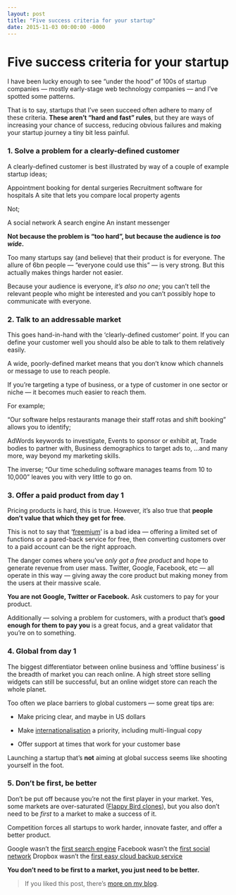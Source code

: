 ```yaml
---
layout: post
title: "Five success criteria for your startup"
date: 2015-11-03 00:00:00 -0000
---
```


# Five success criteria for your startup

I have been lucky enough to see “under the hood” of 100s of startup companies — mostly early-stage web technology companies — and I’ve spotted some patterns.

That is to say, startups that I’ve seen succeed often adhere to many of these criteria. **These aren’t “hard and fast” rules**, but they are ways of increasing your chance of success, reducing obvious failures and making your startup journey a tiny bit less painful.

### **1. Solve a problem for a clearly-defined customer**

A clearly-defined customer is best illustrated by way of a couple of example startup ideas;

Appointment booking for dental surgeries
Recruitment software for hospitals
A site that lets you compare local property agents

Not;

A social network
A search engine
An instant messenger

**Not because the problem is “too hard”, but because the audience is *too wide*.**

Too many startups say (and believe) that their product is for everyone. The allure of 6bn people — “everyone could use this” — is very strong. But this actually makes things harder not easier.

Because your audience is everyone, *it’s also no one*; you can’t tell the relevant people who might be interested and you can’t possibly hope to communicate with everyone.

### **2. Talk to an addressable market**

This goes hand-in-hand with the ‘clearly-defined customer’ point. If you can define your customer well you should also be able to talk to them relatively easily.

A wide, poorly-defined market means that you don’t know which channels or message to use to reach people.

If you’re targeting a type of business, or a type of customer in one sector or niche — it becomes much easier to reach them.

For example;

“Our software helps restaurants manage their staff rotas and shift booking” allows you to identify;

AdWords keywords to investigate,
Events to sponsor or exhibit at,
Trade bodies to partner with,
Business demographics to target ads to,
…and many more, way beyond my marketing skills.

The inverse; “Our time scheduling software manages teams from 10 to 10,000” leaves you with very little to go on.

### **3. Offer a paid product from day 1**

Pricing products is hard, this is true. However, it’s also true that **people don’t value that which they get for free**.

This is not to say that ‘[freemium](https://en.wikipedia.org/wiki/Freemium)’ is a bad idea — offering a limited set of functions or a pared-back service for free, then converting customers over to a paid account can be the right approach.

The danger comes where you’ve *only got a free product* and hope to generate revenue from user mass. Twitter, Google, Facebook, etc — all operate in this way — giving away the core product but making money from the users at their massive scale.

**You are not Google, Twitter or Facebook.** Ask customers to pay for your product.

Additionally — solving a problem for customers, with a product that’s **good enough for them to pay you** is a great focus, and a great validator that you’re on to something.

### **4. Global from day 1**

The biggest differentiator between online business and ‘offline business’ is the breadth of market you can reach online. A high street store selling widgets can still be successful, but an online widget store can reach the whole planet.

Too often we place barriers to global customers — some great tips are:

* Make pricing clear, and maybe in US dollars

* Make [internationalisation](https://en.wikipedia.org/wiki/Internationalization_and_localization) a priority, including multi-lingual copy

* Offer support at times that work for your customer base

Launching a startup that’s **not** aiming at global success seems like shooting yourself in the foot.

### **5. Don’t be first, be better**

Don’t be put off because you’re not the first player in your market. Yes, some markets are over-saturated ([Flappy Bird clones](http://www.theguardian.com/technology/2014/feb/27/flappy-bird-clones-iphone-ipad)), but you also don’t need to be *first* to a market to make a success of it.

Competition forces all startups to work harder, innovate faster, and offer a better product.

Google wasn’t the [first search engine](https://en.wikipedia.org/wiki/AltaVista)
Facebook wasn’t the [first social network](https://en.wikipedia.org/wiki/TheGlobe.com)
Dropbox wasn’t the [first easy cloud backup service](https://en.wikipedia.org/wiki/Box_%28company%29)

**You don’t need to be first to a market, you just need to be better.**
> If you liked this post, there’s [more on my blog](http://willgrant.org/).
